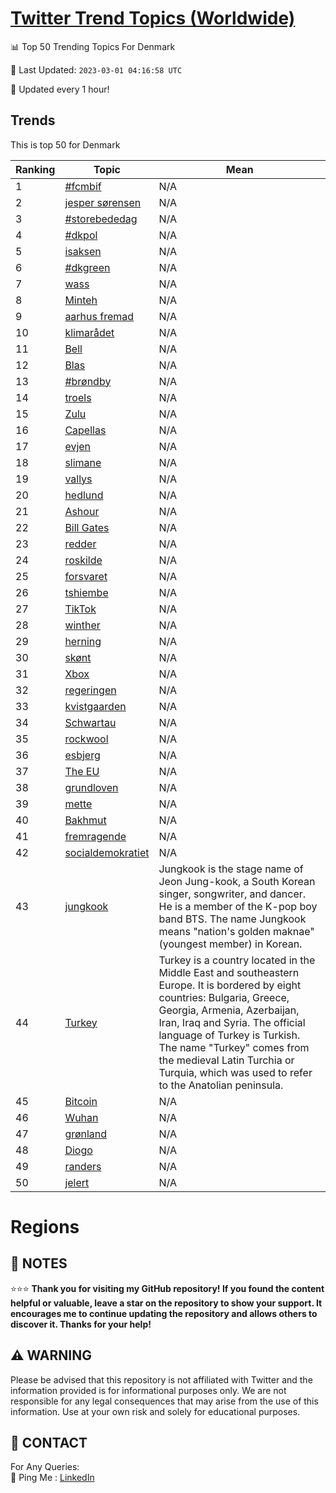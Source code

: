 [Twitter Trend Topics (Worldwide)](https://github.com/ErcinDedeoglu/Twitter-Trend-Topics)
==========


📊 Top 50 Trending Topics For Denmark

📆 Last Updated: `2023-03-01 04:16:58 UTC`

🔧 Updated every 1 hour!


## Trends

This is top 50 for Denmark

| Ranking | Topic | Mean |
| ------- | ------------ | ------------ |
| 1 | [#fcmbif](http://twitter.com/search?q=%23fcmbif) | N/A |
| 2 | [jesper sørensen](http://twitter.com/search?q=jesper+s%c3%b8rensen) | N/A |
| 3 | [#storebededag](http://twitter.com/search?q=%23storebededag) | N/A |
| 4 | [#dkpol](http://twitter.com/search?q=%23dkpol) | N/A |
| 5 | [isaksen](http://twitter.com/search?q=isaksen) | N/A |
| 6 | [#dkgreen](http://twitter.com/search?q=%23dkgreen) | N/A |
| 7 | [wass](http://twitter.com/search?q=wass) | N/A |
| 8 | [Minteh](http://twitter.com/search?q=Minteh) | N/A |
| 9 | [aarhus fremad](http://twitter.com/search?q=aarhus+fremad) | N/A |
| 10 | [klimarådet](http://twitter.com/search?q=klimar%c3%a5det) | N/A |
| 11 | [Bell](http://twitter.com/search?q=Bell) | N/A |
| 12 | [Blas](http://twitter.com/search?q=Blas) | N/A |
| 13 | [#brøndby](http://twitter.com/search?q=%23br%c3%b8ndby) | N/A |
| 14 | [troels](http://twitter.com/search?q=troels) | N/A |
| 15 | [Zulu](http://twitter.com/search?q=Zulu) | N/A |
| 16 | [Capellas](http://twitter.com/search?q=Capellas) | N/A |
| 17 | [evjen](http://twitter.com/search?q=evjen) | N/A |
| 18 | [slimane](http://twitter.com/search?q=slimane) | N/A |
| 19 | [vallys](http://twitter.com/search?q=vallys) | N/A |
| 20 | [hedlund](http://twitter.com/search?q=hedlund) | N/A |
| 21 | [Ashour](http://twitter.com/search?q=Ashour) | N/A |
| 22 | [Bill Gates](http://twitter.com/search?q=Bill+Gates) | N/A |
| 23 | [redder](http://twitter.com/search?q=redder) | N/A |
| 24 | [roskilde](http://twitter.com/search?q=roskilde) | N/A |
| 25 | [forsvaret](http://twitter.com/search?q=forsvaret) | N/A |
| 26 | [tshiembe](http://twitter.com/search?q=tshiembe) | N/A |
| 27 | [TikTok](http://twitter.com/search?q=TikTok) | N/A |
| 28 | [winther](http://twitter.com/search?q=winther) | N/A |
| 29 | [herning](http://twitter.com/search?q=herning) | N/A |
| 30 | [skønt](http://twitter.com/search?q=sk%c3%b8nt) | N/A |
| 31 | [Xbox](http://twitter.com/search?q=Xbox) | N/A |
| 32 | [regeringen](http://twitter.com/search?q=regeringen) | N/A |
| 33 | [kvistgaarden](http://twitter.com/search?q=kvistgaarden) | N/A |
| 34 | [Schwartau](http://twitter.com/search?q=Schwartau) | N/A |
| 35 | [rockwool](http://twitter.com/search?q=rockwool) | N/A |
| 36 | [esbjerg](http://twitter.com/search?q=esbjerg) | N/A |
| 37 | [The EU](http://twitter.com/search?q=The+EU) | N/A |
| 38 | [grundloven](http://twitter.com/search?q=grundloven) | N/A |
| 39 | [mette](http://twitter.com/search?q=mette) | N/A |
| 40 | [Bakhmut](http://twitter.com/search?q=Bakhmut) | N/A |
| 41 | [fremragende](http://twitter.com/search?q=fremragende) | N/A |
| 42 | [socialdemokratiet](http://twitter.com/search?q=socialdemokratiet) | N/A |
| 43 | [jungkook](http://twitter.com/search?q=jungkook) | Jungkook is the stage name of Jeon Jung-kook, a South Korean singer, songwriter, and dancer. He is a member of the K-pop boy band BTS. The name Jungkook means "nation's golden maknae" (youngest member) in Korean. |
| 44 | [Turkey](http://twitter.com/search?q=Turkey) | Turkey is a country located in the Middle East and southeastern Europe. It is bordered by eight countries: Bulgaria, Greece, Georgia, Armenia, Azerbaijan, Iran, Iraq and Syria. The official language of Turkey is Turkish. The name "Turkey" comes from the medieval Latin Turchia or Turquia, which was used to refer to the Anatolian peninsula. |
| 45 | [Bitcoin](http://twitter.com/search?q=Bitcoin) | N/A |
| 46 | [Wuhan](http://twitter.com/search?q=Wuhan) | N/A |
| 47 | [grønland](http://twitter.com/search?q=gr%c3%b8nland) | N/A |
| 48 | [Diogo](http://twitter.com/search?q=Diogo) | N/A |
| 49 | [randers](http://twitter.com/search?q=randers) | N/A |
| 50 | [jelert](http://twitter.com/search?q=jelert) | N/A |



# Regions




## 📝 NOTES

⭐⭐⭐ **Thank you for visiting my GitHub repository! If you found the content helpful or valuable, leave a star on the repository to show your support. It encourages me to continue updating the repository and allows others to discover it. Thanks for your help!**


## ⚠️ WARNING

Please be advised that this repository is not affiliated with Twitter and the information provided is for informational purposes only. We are not responsible for any legal consequences that may arise from the use of this information. Use at your own risk and solely for educational purposes.


## 📨 CONTACT

 For Any Queries:  
            🏓 Ping Me : [LinkedIn](https://www.linkedin.com/in/ercindedeoglu/)

